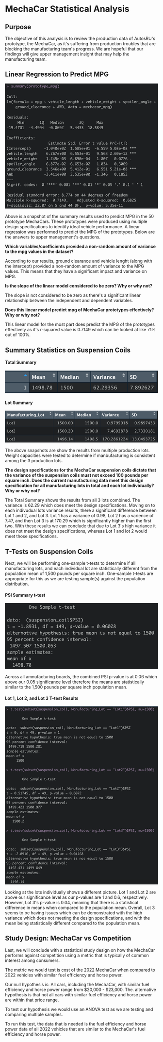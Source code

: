# MechaCar Statistical Analysis

## Purpose

The objective of this analysis is to review the production data of AutosRU's prototype, the MechaCar, as it's suffering from production troubles that are blocking the manufacturing team's progress. We are hopeful that our findings will give upper management insight that may help the manufacturing team.


## Linear Regression to Predict MPG

![This is an image](https://github.com/belennlopezvega/MechaCar_Analysis/blob/main/Deliverable_1.png)

Above is a snapshot of the summary results used to predict MPG in the 50 prototype MechaCars. These prototypes were produced using multiple design specifications to identify ideal vehicle performance. A linear regression was performed to predict the MPG of the prototypes. Below are the answers to upper management's questions.

**Which variables/coefficients provided a non-random amount of variance to the mpg values in the dataset?**

According to our results, ground clearance and vehicle lenght (along with the intercept) provided a non-random amount of variance to the MPG values. This means that they have a significant impact and variance on MPG.

**Is the slope of the linear model considered to be zero? Why or why not?**

The slope is not considered to be zero as there's a significant linear relationship between the independent and dependent variables.

**Does this linear model predict mpg of MechaCar prototypes effectively? Why or why not?**

This linear model for the most part does predict the MPG of the prototypes effectively as it's r-squared value is 0.7149 which can be looked at like 71% out of 100%.


## Summary Statistics on Suspension Coils

#### Total Summary

![This is an image](https://github.com/belennlopezvega/MechaCar_Analysis/blob/main/Deliverable_2_Total_Summary.png)

#### Lot Summary

![This is an image](https://github.com/belennlopezvega/MechaCar_Analysis/blob/main/Deliverable_2_Lot_Summary.png)

The above snapshots are show the results from multiple production lots. Weight capacities were tested to determine if manbufacturing is consistent among the 3 production lots.

**The design specifications for the MechaCar suspension coils dictate that the variance of the suspension coils must not exceed 100 pounds per square inch. Does the current manufacturing data meet this design specification for all manufacturing lots in total and each lot individually? Why or why not?**

The Total Summary shows the results from all 3 lots combined. The variance is 62.29 which does meet the design specifications. Moving on to each indivudual lots variance results, there a significant difference between Lot 1 and 2, and Lot 3. Lot 1 has a variance of 0.98, Lot 2 has a varience of 7.47, and then Lot 3 is at 170.29 which is significantly higher than the first two. With these results we can conclude that due to Lot 3's high variance it does not meet the design specifications, whereas Lot 1 and lot 2 would meet those specifications.


## T-Tests on Suspension Coils

Next, we will be performing one-sample t-tests to determine if all manufacturing lots, and each individual lot are statistically different from the population mean of 1,500 pounds per square inch. One-sample t-tests are appropriate for this as we are testing sample(s) against the population distribution.

#### PSI Summary t-test
![This is an image](https://github.com/belennlopezvega/MechaCar_Analysis/blob/main/PSI_t_test.png)

Across all amnufacturing boards, the combined PSI p-value is at 0.06 which above our 0.05 significance level therefore the means are statistically similar to the 1,500 pounds per square inch population mean.

#### Lot 1, Lot 2, and Lot 3 T-test Results
![This is an image](https://github.com/belennlopezvega/MechaCar_Analysis/blob/main/t_tests.png)

Looking at the lots individually shows a different picture. Lot 1 and Lot 2 are above our significance level as our p-values are 1 and 0.6, respectively. However, Lot 3's p-value is 0.04, meaning that there is a statistical difference in means when compared to the population mean. Overall, Lot 3 seems to be having issues which can be demonstrated with the high variance which does not meeting the design specifications, and with the mean being statistically different compared to the population mean.


## Study Design: MechaCar vs Competition

Last, we will conclude with a statistical study design on how the MechaCar performs against competition using a metric that is typically of common interest among consumers.

The metric we would test is cost of the 2022 MechaCar when compared to 2022 vehicles with similar fuel efficiency and horse power.

Our null hypothesis is: All cars, including the MechaCar, with similar fuel efficiency and horse power range from $20,000 - $23,000. The. alternative hypothesis is that not all cars with similar fuel efficiency and horse power are within that price range. 

To test our hypothesis we would use an ANOVA test as we are testing and comparing multiple samples.

To run this test, the data that is needed is the fuel efficiency and horse power data of all 2022 vehicles that are similar to the MechaCar's fuel efficiency and horse power.  
